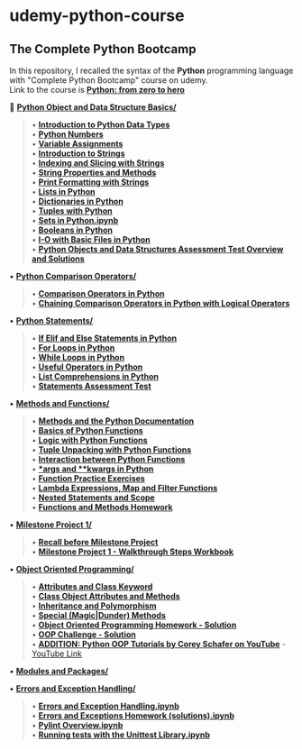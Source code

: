 # udemy-python-course
## The Complete Python Bootcamp

In this repository, I recalled the syntax of the **Python** programming language with "Complete Python Bootcamp" course on udemy.  
Link to the course is [**Python: from zero to hero**](https://www.udemy.com/complete-python-bootcamp/)  


:large_orange_diamond: [**Python Object and Data Structure Basics/**](https://github.com/aziart/udemy-python-fzth/tree/main/003%20-%20Python%20Object%20and%20Data%20Structure%20Basics)  

> • [**Introduction to Python Data Types**](https://github.com/aziart/udemy-python-fzth/blob/main/003%20-%20Python%20Object%20and%20Data%20Structure%20Basics/03-01%20-%20Introduction%20to%20Python%20Data%20Types.ipynb)  
> • [**Python Numbers**](https://github.com/aziart/udemy-python-fzth/blob/main/003%20-%20Python%20Object%20and%20Data%20Structure%20Basics/03-02%20-%20Python%20Numbers.ipynb)  
> • [**Variable Assignments**](https://github.com/aziart/udemy-python-fzth/blob/main/003%20-%20Python%20Object%20and%20Data%20Structure%20Basics/03-03%20-%20Variable%20Assignments.ipynb)  
> • [**Introduction to Strings**](https://github.com/aziart/udemy-python-fzth/blob/main/003%20-%20Python%20Object%20and%20Data%20Structure%20Basics/03-04%20-%20Introduction%20to%20Strings.ipynb)  
> • [**Indexing and Slicing with Strings**](https://github.com/aziart/udemy-python-fzth/blob/main/003%20-%20Python%20Object%20and%20Data%20Structure%20Basics/03-05%20-%20Indexing%20and%20Slicing%20with%20Strings.ipynb)  
> • [**String Properties and Methods**](https://github.com/aziart/udemy-python-fzth/blob/main/003%20-%20Python%20Object%20and%20Data%20Structure%20Basics/03-06%20-%20String%20Properties%20and%20Methods.ipynb)  
> • [**Print Formatting with Strings**](https://github.com/aziart/udemy-python-fzth/blob/main/003%20-%20Python%20Object%20and%20Data%20Structure%20Basics/03-07%20-%20Print%20Formatting%20with%20Strings.ipynb)  
> • [**Lists in Python**](https://github.com/aziart/udemy-python-fzth/blob/main/003%20-%20Python%20Object%20and%20Data%20Structure%20Basics/03-08%20-%20Lists%20in%20Python.ipynb)  
> • [**Dictionaries in Python**](https://github.com/aziart/udemy-python-fzth/blob/main/003%20-%20Python%20Object%20and%20Data%20Structure%20Basics/03-09%20-%20Dictionaries%20in%20Python.ipynb)  
> • [**Tuples with Python**](https://github.com/aziart/udemy-python-fzth/blob/main/003%20-%20Python%20Object%20and%20Data%20Structure%20Basics/03-10%20-%20Tuples%20with%20Python.ipynb)  
> • [**Sets in Python.ipynb**](https://github.com/aziart/udemy-python-fzth/blob/main/003%20-%20Python%20Object%20and%20Data%20Structure%20Basics/03-11%20-%20Sets%20in%20Python.ipynb)  
> • [**Booleans in Python**](https://github.com/aziart/udemy-python-fzth/blob/main/003%20-%20Python%20Object%20and%20Data%20Structure%20Basics/03-12%20-%20Booleans%20in%20Python.ipynb)  
> • [**I-O with Basic Files in Python**](https://github.com/aziart/udemy-python-fzth/blob/main/003%20-%20Python%20Object%20and%20Data%20Structure%20Basics/03-13%20-%20I-O%20with%20Basic%20Files%20in%20Python.ipynb)  
> • [**Python Objects and Data Structures Assessment Test Overview and Solutions**](https://github.com/aziart/udemy-python-fzth/blob/main/003%20-%20Python%20Object%20and%20Data%20Structure%20Basics/03-14%20-%20Python%20Objects%20and%20Data%20Structures%20Assessment%20Test%20Overview%20and%20Solutions.ipynb)  


• [**Python Comparison Operators/**](https://github.com/aziart/udemy-python-fzth/tree/main/004%20-%20Python%20Comparison%20Operators)  

> • [**Comparison Operators in Python**](https://github.com/aziart/udemy-python-fzth/blob/main/004%20-%20Python%20Comparison%20Operators/04-01%20-%20Comparison%20Operators%20in%20Python.ipynb)  
> • [**Chaining Comparison Operators in Python with Logical Operators**](https://github.com/aziart/udemy-python-fzth/blob/main/004%20-%20Python%20Comparison%20Operators/04-02%20-%20Chaining%20Comparison%20Operators%20in%20Python%20with%20Logical%20Operators.ipynb)  


• [**Python Statements/**](https://github.com/aziart/udemy-python-fzth/tree/main/005%20-%20Python%20Statements)  

> • [**If Elif and Else Statements in Python**](https://github.com/aziart/udemy-python-fzth/blob/main/005%20-%20Python%20Statements/05-01%20-%20If%20Elif%20and%20Else%20Statements%20in%20Python.ipynb)  
> • [**For Loops in Python**](https://github.com/aziart/udemy-python-fzth/blob/main/005%20-%20Python%20Statements/05-02%20-%20For%20Loops%20in%20Python.ipynb)  
> • [**While Loops in Python**](https://github.com/aziart/udemy-python-fzth/blob/main/005%20-%20Python%20Statements/05-03%20-%20While%20Loops%20in%20Python.ipynb)  
> • [**Useful Operators in Python**](https://github.com/aziart/udemy-python-fzth/blob/main/005%20-%20Python%20Statements/05-04%20-%20Useful%20Operators%20in%20Python.ipynb)  
> • [**List Comprehensions in Python**](https://github.com/aziart/udemy-python-fzth/blob/main/005%20-%20Python%20Statements/05-05%20-%20List%20Comprehensions%20in%20Python.ipynb)  
> • [**Statements Assessment Test**](https://github.com/aziart/udemy-python-fzth/blob/main/005%20-%20Python%20Statements/05-06%20-%20Statements%20Assessment%20Test.ipynb)  


• [**Methods and Functions/**](https://github.com/aziart/udemy-python-fzth/tree/main/006%20-%20Methods%20and%20Functions)  

> • [**Methods and the Python Documentation**](https://github.com/aziart/udemy-python-fzth/blob/main/006%20-%20Methods%20and%20Functions/06-01%20-%20Methods%20and%20the%20Python%20Documentation.ipynb)  
> • [**Basics of Python Functions**](https://github.com/aziart/udemy-python-fzth/blob/main/006%20-%20Methods%20and%20Functions/06-02%20-%20Basics%20of%20Python%20Functions.ipynb)  
> • [**Logic with Python Functions**](https://github.com/aziart/udemy-python-fzth/blob/main/006%20-%20Methods%20and%20Functions/06-03%20-%20Logic%20with%20Python%20Functions.ipynb)  
> • [**Tuple Unpacking with Python Functions**](https://github.com/aziart/udemy-python-fzth/blob/main/006%20-%20Methods%20and%20Functions/06-04%20-%20Tuple%20Unpacking%20with%20Python%20Functions.ipynb)  
> • [**Interaction between Python Functions**](https://github.com/aziart/udemy-python-fzth/blob/main/006%20-%20Methods%20and%20Functions/06-05%20-%20Interaction%20between%20Python%20Functions.ipynb)  
> • [**\*args and \*\*kwargs in Python**](https://github.com/aziart/udemy-python-fzth/blob/main/006%20-%20Methods%20and%20Functions/06-06%20-%20*args%20and%20**kwargs%20in%20Python.ipynb)  
> • [**Function Practice Exercises**](https://github.com/aziart/udemy-python-fzth/blob/main/006%20-%20Methods%20and%20Functions/06-07%20-%20Function%20Practice%20Exercises.ipynb)  
> • [**Lambda Expressions, Map and Filter Functions**](https://github.com/aziart/udemy-python-fzth/blob/main/006%20-%20Methods%20and%20Functions/06-08%20-%20Lambda%20Expressions%2C%20Map%20and%20Filter%20Functions.ipynb)  
> • [**Nested Statements and Scope**](https://github.com/aziart/udemy-python-fzth/blob/main/006%20-%20Methods%20and%20Functions/06-09%20-%20Nested%20Statements%20and%20Scope.ipynb)  
> • [**Functions and Methods Homework**](https://github.com/aziart/udemy-python-fzth/blob/main/006%20-%20Methods%20and%20Functions/06-10%20-%20Functions%20and%20Methods%20Homework.ipynb)  


• [**Milestone Project 1/**](https://github.com/aziart/udemy-python-fzth/tree/main/007%20-%20Milestone%20Project%201)  
> • [**Recall before Milestone Project**](https://github.com/aziart/udemy-python-fzth/blob/main/007%20-%20Milestone%20Project%201/07-01(-04)%20-%20Recall%20before%20Milestone%20Project.ipynb)  
> • [**Milestone Project 1 - Walkthrough Steps Workbook**](https://github.com/aziart/udemy-python-fzth/blob/main/007%20-%20Milestone%20Project%201/07-05%20-%20Milestone%20Project%201%20-%20Walkthrough%20Steps%20Workbook.ipynb)  


• [**Object Oriented Programming/**](https://github.com/aziart/udemy-python-fzth/tree/main/008%20-%20Object%20Oriented%20Programming)  

> • [**Attributes and Class Keyword**](https://github.com/aziart/udemy-python-fzth/blob/main/008%20-%20Object%20Oriented%20Programming/08-01%20-%20Attributes%20and%20Class%20Keyword.ipynb)  
> • [**Class Object Attributes and Methods**](https://github.com/aziart/udemy-python-fzth/blob/main/008%20-%20Object%20Oriented%20Programming/08-02%20-%20Class%20Object%20Attributes%20and%20Methods.ipynb)  
> • [**Inheritance and Polymorphism**](https://github.com/aziart/udemy-python-fzth/blob/main/008%20-%20Object%20Oriented%20Programming/08-03%20-%20Inheritance%20and%20Polymorphism.ipynb)  
> • [**Special (Magic|Dunder) Methods**](https://github.com/aziart/udemy-python-fzth/blob/main/008%20-%20Object%20Oriented%20Programming/08-04%20-%20Special%20(Magic%7CDunder)%20Methods.ipynb)  
> • [**Object Oriented Programming Homework - Solution**](https://github.com/aziart/udemy-python-fzth/blob/main/008%20-%20Object%20Oriented%20Programming/08-05%20-%20Object%20Oriented%20Programming%20Homework%20-%20Solution.ipynb)  
> • [**OOP Challenge - Solution**](https://github.com/aziart/udemy-python-fzth/blob/main/008%20-%20Object%20Oriented%20Programming/08-06%20-%20OOP%20Challenge%20-%20Solution.ipynb)  
> • [**ADDITION: Python OOP Tutorials by Corey Schafer on YouTube**](https://github.com/aziart/udemy-python-fzth/blob/main/008%20-%20Object%20Oriented%20Programming/08-add.%20Python%20OOP%20Tutorials%20by%20Corey%20Schafer%20on%20YouTube.ipynb) - [YouTube Link](https://www.youtube.com/playlist?list=PL-osiE80TeTsqhIuOqKhwlXsIBIdSeYtc)  


• [**Modules and Packages/**](https://github.com/aziart/udemy-python-fzth/tree/main/009%20-%20Modules%20and%20Packages)  


• [**Errors and Exception Handling/**](https://github.com/aziart/udemy-python-fzth/tree/main/010%20-%20Errors%20and%20Exception%20Handling)  

> • [**Errors and Exception Handling.ipynb**](https://github.com/aziart/udemy-python-fzth/blob/main/010%20-%20Errors%20and%20Exception%20Handling/10-01%20-%20Errors%20and%20Exception%20Handling.ipynb)  
> • [**Errors and Exceptions Homework (solutions).ipynb**](https://github.com/aziart/udemy-python-fzth/blob/main/010%20-%20Errors%20and%20Exception%20Handling/10-02-Errors%20and%20Exceptions%20Homework%20(solutions).ipynb)  
> • [**Pylint Overview.ipynb**](https://github.com/aziart/udemy-python-fzth/blob/main/010%20-%20Errors%20and%20Exception%20Handling/10-03%20-%20Pylint%20Overview.ipynb)  
> • [**Running tests with the Unittest Library.ipynb**](https://github.com/aziart/udemy-python-fzth/blob/main/010%20-%20Errors%20and%20Exception%20Handling/10-04%20-%20Running%20tests%20with%20the%20Unittest%20Library.ipynb)  